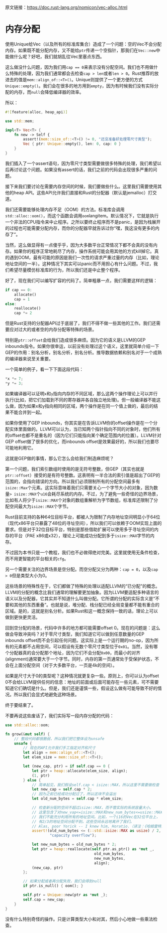 原文链接：<https://doc.rust-lang.org/nomicon/vec-alloc.html>

# 内存分配

使用Unique给Vec（以及所有的标准库集合）造成了一个问题：空的Vec不会分配内存。如果既不能分配内存，又不能给`ptr`传递一个空指针，那我们在`Vec::new`中能做什么呢？好吧，我们就胡乱往Vec里塞点东西。

这么做没什么问题，因为我们用`cap == 0`来表示没有分配空间。我们也不用做什么特殊的处理，因为我们通常都会去检查`cap > len`或者`len > 0`。Rust推荐的放进去的值是`mem::align_of::<T>()`。Unique则提供了一个更方便的方式`Unique::empty()`。我们会在很多的地方用到`empty`，因为有时候我们没有实际分配的内存，而`null`会降低编译器的效率。

所以：

```rust
#![feature(alloc, heap_api)]

use std::mem;

impl<T> Vec<T> {
    fn new -> Self {
        assert!(mem::size_of::<T>() != 0, "还没准备好处理零尺寸类型");
        Vec { ptr: Unique::empty(), len: 0, cap: 0 }
    }
}
```

我们插入了一个assert语句，因为零尺寸类型需要做很多特殊的处理，我们希望以后再讨论这个问题。如果没有assert的话，我们之前的代码会出现很多严重的问题。

接下来我们要讨论在需要内存空间的时候，我们要做些什么。这里我们需要使用其他的heap API。这些API允许我们直接和Rust的分配器（默认是jemalloc）打交道。

我们还需要能够处理内存不足（OOM）的方法。标准库会调用`std::alloc::oom()`，而这个函数会调用`oom`langitem。默认情况下，它就是执行一个非法的CPU指令来中止程序。之所以要终止程序而不是panic，是因为栈展开的过程也可能需要分配内存，而你的分配器早就告诉过你“嘿，我这没有更多的内存了”。

当然，这么做显得有一点傻乎乎，因为大多数平台正常情况下都不会真的没有内存。如果你的程序正常地耗尽了内存，操作系统可能会用其他的方式kill掉它。真的遇到OOM，最有可能的原因是我们一次性的请求严重过量的内存（比如，理论地址空间的一半）。这种情况下其实可以panic而不用担心有什么问题。不过，我们希望尽量模仿标准库的行为，所以我们还是中止整个程序。

好了，现在我们可以编写扩容的代码了。简单粗暴一点，我们需要这样的逻辑：

```rust
if cap == 0:
    allocate()
    cap = 1
else:
    reallocate()
    cap *= 2
```

但是Rust支持的分配器API过于底层了，我们不得不做一些其他的工作。我们还需要应对过大的或者空的内存分配等特殊的场景。

特别是`ptr::offset`会给我们造成很多麻烦。因为它的语义是LLVM的GEP inbounds指令。如果你很幸运，以前没有处理过这个语义，这里就简单介绍一下GEP的作用：别名分析，别名分析，别名分析。推导数据依赖和别名对于一个成熟的编译器来说至关重要。

一个简单的例子，看一下下面这段代码：

```rust
*x *= 7;
*y *= 3;
```

如果编译器可以证明`x`和`y`指向内存的不同区域，那么这两个操作理论上可以并行执行(比如，把它们加载到不同的寄存器并各自独立地处理)。但一般编译器不能这么做，因为如果x和y指向相同的区域，两个操作是在同一个值上做的，最后的结果不能合并到一起。

如果你使用了GEP inbounds，你其实是在告诉LLVM你的offset操作是在一个分配实体里面做的。LLVM可以认为，当已知两个指针指向不同的对象时，他们所有的offset也都不是重名的（因为它们只能指向某个确定范围内的位置）。LLVM针对GEP offset做了很多的优化，而inbounds offset是效果最好的，所以我们也要尽可能地利用它。

这就是GEP做的事情，那么它怎么会给我们制造麻烦呢？

第一个问题，我们索引数组时使用的是无符号整数，但GEP（其实也就是`ptr::offset`）接受的是有符号整数。这表明有一半合法的索引值是超出了GEP的范围的，会指向错误的方向。所以我们必须限制所有的分配空间最多有`isize::Max`个元素。这实际意味着我们只需要关心一个字节大小的对象，因为数量`> isize::MAX`个`u16`会耗尽系统的内存。不过，为了避免一些奇怪的边界场景，比如有人将少于`isize::MAX`个对象的数组重解析为字节数组，标准库还限制了分配空间最大为`isize::MAX`个字节。

Rust目前支持的各种64位目标平台，都被人为限制了内存地址空间明显小于64位（现代x86平台只暴露了48位的寻址空间），所以我们可以依赖于OOM实现上面的要求。但是对于32位目标平台，特别是那些借助扩展可以使用多于寻址空间的内存的平台（PAE x86或x32），理论上可能成功分配到多于`isize::MAX`字节的内存。

不过因为本书只是一个教程，我们也不必做得绝对完美。这里就使用无条件检查，而不用更智能的平台相关的`cfg`。

另一个需要关注的边界场景是空分配。而空分配又分为两种：`cap = 0`，以及`cap > 0`但是类型大小为0。

这些场景的特殊性在于，它们都做了特殊的处理以适配LLVM的“已分配”的概念。LLVM的分配的概念比我们通常的理解要更加抽象。因为LLVM要适配多种语言的语义以及分配器，它其实并不知道什么叫做分配。它所谓的分配的实际含义是“不要和其他的东西重叠”。也就是说，堆分配、栈分配已经全局变量都不能有重合的区域。是的，这就是别名分析。如果Rust和这一概念保持一致的话，理论上可以做到更快更灵活。

回到空分配的场景，代码中许多的地方都可能需要offset 0。现在的问题是：这么做会导致冲突吗？对于零尺寸类型，我们知道它可以做到任意数量的GEP inbounds offset而不会引起任何问题。这实际上是一个运行期的no-op，因为所有的元素都不占用空间，可以假设有无数个零尺寸类型位于`0x01`。当然，没有哪个分配器真的会分配那个地址，因为它们不会分配`0x00`，而最小的对齐(alignment)通常要大于一个字节。同时，内存的第一页通常处于受保护状态，不会在上面分配空间（对于大多数平台，一页是4k的空间）。

如果是尺寸大于0的类型呢？这种情况就更复杂一些。原则上，你可以认为offset 0不会给LLVM提供任何的信息：地址的前面或后面可能存在一些元素，可不需要知道它们确切是什么。但是，我们还是谨慎一些，假设这么做有可能导致不好的情况。所以我们会显式地避免这种场景。

终于要结束了。

不要再说这些废话了，我们实际写一段内存分配的代码：

```rust
use std::alloc::oom;

fn grow(&mut self) {
    // 整段代码都很脆弱，所以我们把它整体设为unsafe
    unsafe {
        // 现在的API允许我们手工指定对齐和尺寸
        let align = mem::align_of::<T>();
        let elem_size = mem::size_of::<T>();

        let (new_cap, ptr) = if self.cap == 0 {
            let ptr = heap::allocate(elem_size, align);
            (1, ptr)
        } else {
            // 简单起见，我们假设self.cap < isize::MAX，所以这里不需要做检查
            let new_cap = self.cap * 2;
            // 因为之前已经成功分配过了，所以这块不会溢出
            let old_num_bytes = self.cap * elem_size;

            // 检查新分配的空间不超过isize::MAX，而不管实际的系统容量大小。
            // 这里包含了对new_vap<=isize::MAX和new_num_bytes<=usize::MAX的检查
            // 我们不能充分利用所有的地址空间。比如，一个i16的Vec在32位平台上，
            // 有2/3的地址空间分配不到。这些空间永远地离开了我们。
            // Alas, poor Yorick -- I knew him, Horatio.（译注：《哈姆雷特》中悼念逝去生命的经典台词）
            assert!(old_num_bytes <= (::std::isize::MAX as usize) / 2,
                    "capacity overflow");

            let new_num_bytes = old_num_bytes * 2;
            let ptr = heap::reallocate(self.ptr.as_ptr() as *mut _,
                                        old_num_bytes,
                                        new_num_bytes,
                                        align);
            (new_cap, ptr)
        };

        // 如果分配或者再分配失败，我们会得到null
        if ptr.is_null() { oom(); }

        self.ptr = Unique::new(ptr as *mut _);
        self.cap = new_cap;
    }
}
```

没有什么特别奇怪的操作。只是计算类型大小和对其，然后小心地做一些乘法检查。